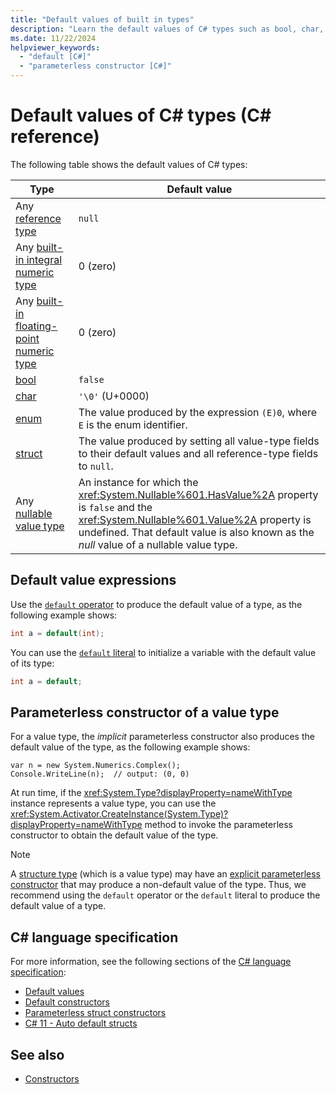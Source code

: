 ```yaml
---
title: "Default values of built in types"
description: "Learn the default values of C# types such as bool, char, int, float, double and more."
ms.date: 11/22/2024
helpviewer_keywords: 
  - "default [C#]"
  - "parameterless constructor [C#]"
---
```

# Default values of C# types (C# reference)

The following table shows the default values of C# types:

|Type|Default value|
|---------|------------------|
|Any [reference type](../keywords/reference-types.md)|`null`|
|Any [built-in integral numeric type](integral-numeric-types.md)|0 (zero)|
|Any [built-in floating-point numeric type](floating-point-numeric-types.md)|0 (zero)|
|[bool](bool.md)|`false`|
|[char](char.md)|`'\0'` (U+0000)|
|[enum](enum.md)|The value produced by the expression `(E)0`, where `E` is the enum identifier.|
|[struct](struct.md)|The value produced by setting all value-type fields to their default values and all reference-type fields to `null`.|
|Any [nullable value type](nullable-value-types.md)|An instance for which the <xref:System.Nullable%601.HasValue%2A> property is `false` and the <xref:System.Nullable%601.Value%2A> property is undefined. That default value is also known as the *null* value of a nullable value type.|

## Default value expressions

Use the [`default` operator](../operators/default.md#default-operator) to produce the default value of a type, as the following example shows:

```csharp
int a = default(int);
```

You can use the [`default` literal](../operators/default.md#default-literal) to initialize a variable with the default value of its type:

```csharp
int a = default;
```

## Parameterless constructor of a value type

For a value type, the *implicit* parameterless constructor also produces the default value of the type, as the following example shows:

```csharp-interactive
var n = new System.Numerics.Complex();
Console.WriteLine(n);  // output: (0, 0)
```

At run time, if the <xref:System.Type?displayProperty=nameWithType> instance represents a value type, you can use the <xref:System.Activator.CreateInstance(System.Type)?displayProperty=nameWithType> method to invoke the parameterless constructor to obtain the default value of the type.

> [!NOTE]
> A [structure type](struct.md) (which is a value type) may have an [explicit parameterless constructor](struct.md#struct-initialization-and-default-values) that may produce a non-default value of the type. Thus, we recommend using the `default` operator or the `default` literal to produce the default value of a type.

## C# language specification

For more information, see the following sections of the [C# language specification](~/_csharpstandard/standard/README.md):

- [Default values](~/_csharpstandard/standard/variables.md#93-default-values)
- [Default constructors](~/_csharpstandard/standard/types.md#833-default-constructors)
- [Parameterless struct constructors](~/_csharplang/proposals/csharp-10.0/parameterless-struct-constructors.md)
- [C# 11 - Auto default structs](~/_csharplang/proposals/csharp-11.0/auto-default-structs.md)

## See also

- [Constructors](../../programming-guide/classes-and-structs/constructors.md)
